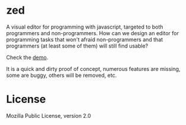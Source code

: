 # zed
A visual editor for programming with javascript, targeted to both programmers
and non-programmers. How can we design an editor for programming tasks that
won't afraid non-programmers and that programmers (at least some of them) will
still find usable?

Check the [demo](http://nnodot.github.io/zed/app.html).

It is a quick and dirty proof of concept, numerous features are missing, some
are buggy, others will be removed, etc.

# License
Mozilla Public License, version 2.0

